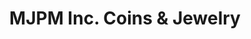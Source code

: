 ---
title: "MJPM Inc. Coins & Jewelry"
url: /corvallis/mjpm-inc-coins-and-jewelry/
shop: jewelry
---